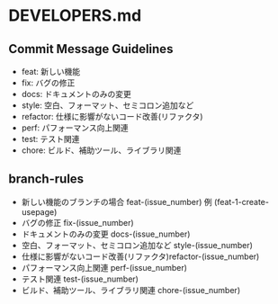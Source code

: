 # DEVELOPERS.md
## Commit Message Guidelines
- feat: 新しい機能
- fix: バグの修正
- docs: ドキュメントのみの変更
- style: 空白、フォーマット、セミコロン追加など
- refactor: 仕様に影響がないコード改善(リファクタ)
- perf: パフォーマンス向上関連
- test: テスト関連
- chore: ビルド、補助ツール、ライブラリ関連

## branch-rules
- 新しい機能のブランチの場合 feat-(issue_number) 例 (feat-1-create-usepage)
- バグの修正 fix-(issue_number)
- ドキュメントのみの変更 docs-(issue_number)
- 空白、フォーマット、セミコロン追加など style-(issue_number)
- 仕様に影響がないコード改善(リファクタ)refactor-(issue_number)
- パフォーマンス向上関連 perf-(issue_number)
- テスト関連 test-(issue_number)
- ビルド、補助ツール、ライブラリ関連 chore-(issue_number)
